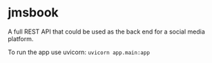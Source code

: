 # jmsbook
A full REST API that could be used as the back end for a social media platform.

To run the app use uvicorn:
`uvicorn app.main:app`